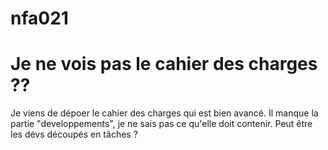 # nfa021
# Je ne vois pas le cahier des charges ??
Je viens de dépoer le cahier des charges qui est bien avancé. Il manque la partie "developpements", je ne sais pas ce qu'elle doit contenir. Peut être les dévs découpés en tâches ?
